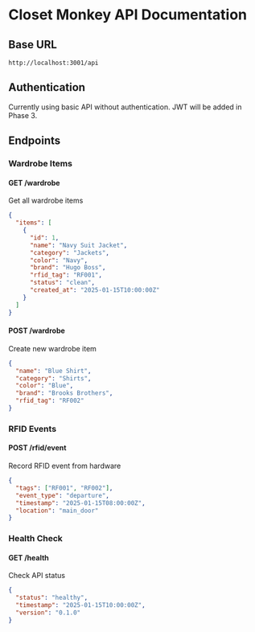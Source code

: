 # Closet Monkey API Documentation

## Base URL
```
http://localhost:3001/api
```

## Authentication
Currently using basic API without authentication. JWT will be added in Phase 3.

## Endpoints

### Wardrobe Items

#### GET /wardrobe
Get all wardrobe items
```json
{
  "items": [
    {
      "id": 1,
      "name": "Navy Suit Jacket",
      "category": "Jackets",
      "color": "Navy",
      "brand": "Hugo Boss",
      "rfid_tag": "RF001",
      "status": "clean",
      "created_at": "2025-01-15T10:00:00Z"
    }
  ]
}
```

#### POST /wardrobe
Create new wardrobe item
```json
{
  "name": "Blue Shirt",
  "category": "Shirts",
  "color": "Blue",
  "brand": "Brooks Brothers",
  "rfid_tag": "RF002"
}
```

### RFID Events

#### POST /rfid/event
Record RFID event from hardware
```json
{
  "tags": ["RF001", "RF002"],
  "event_type": "departure",
  "timestamp": "2025-01-15T08:00:00Z",
  "location": "main_door"
}
```

### Health Check

#### GET /health
Check API status
```json
{
  "status": "healthy",
  "timestamp": "2025-01-15T10:00:00Z",
  "version": "0.1.0"
}
```
